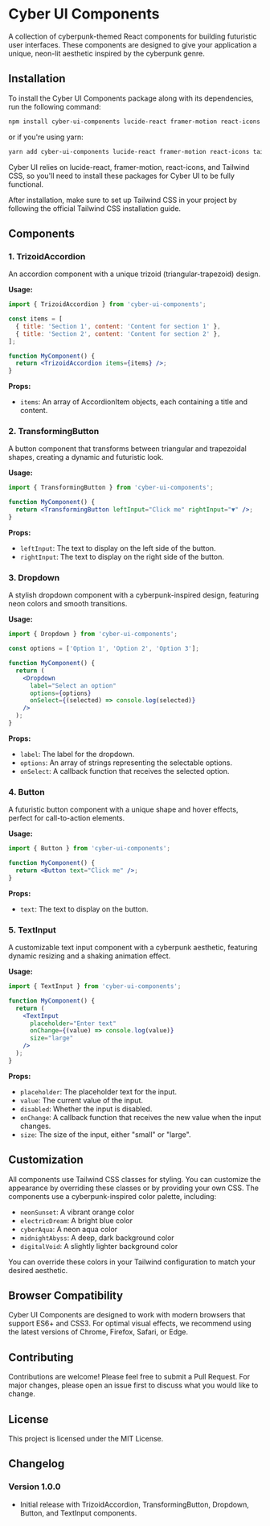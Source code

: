 # Cyber UI Components

A collection of cyberpunk-themed React components for building futuristic user interfaces. These components are designed to give your application a unique, neon-lit aesthetic inspired by the cyberpunk genre.

## Installation

To install the Cyber UI Components package along with its dependencies, run the following command:

```bash
npm install cyber-ui-components lucide-react framer-motion react-icons tailwindcss
```

or if you're using yarn:

```bash
yarn add cyber-ui-components lucide-react framer-motion react-icons tailwindcss
```

Cyber UI relies on lucide-react, framer-motion, react-icons, and Tailwind CSS, so you'll need to install these packages for Cyber UI to be fully functional.

After installation, make sure to set up Tailwind CSS in your project by following the official Tailwind CSS installation guide.

## Components

### 1. TrizoidAccordion

An accordion component with a unique trizoid (triangular-trapezoid) design.

**Usage:**
```jsx
import { TrizoidAccordion } from 'cyber-ui-components';

const items = [
  { title: 'Section 1', content: 'Content for section 1' },
  { title: 'Section 2', content: 'Content for section 2' },
];

function MyComponent() {
  return <TrizoidAccordion items={items} />;
}
```

**Props:**
- `items`: An array of AccordionItem objects, each containing a title and content.

### 2. TransformingButton

A button component that transforms between triangular and trapezoidal shapes, creating a dynamic and futuristic look.

**Usage:**
```jsx
import { TransformingButton } from 'cyber-ui-components';

function MyComponent() {
  return <TransformingButton leftInput="Click me" rightInput="▼" />;
}
```

**Props:**
- `leftInput`: The text to display on the left side of the button.
- `rightInput`: The text to display on the right side of the button.

### 3. Dropdown

A stylish dropdown component with a cyberpunk-inspired design, featuring neon colors and smooth transitions.

**Usage:**
```jsx
import { Dropdown } from 'cyber-ui-components';

const options = ['Option 1', 'Option 2', 'Option 3'];

function MyComponent() {
  return (
    <Dropdown
      label="Select an option"
      options={options}
      onSelect={(selected) => console.log(selected)}
    />
  );
}
```

**Props:**
- `label`: The label for the dropdown.
- `options`: An array of strings representing the selectable options.
- `onSelect`: A callback function that receives the selected option.

### 4. Button

A futuristic button component with a unique shape and hover effects, perfect for call-to-action elements.

**Usage:**
```jsx
import { Button } from 'cyber-ui-components';

function MyComponent() {
  return <Button text="Click me" />;
}
```

**Props:**
- `text`: The text to display on the button.

### 5. TextInput

A customizable text input component with a cyberpunk aesthetic, featuring dynamic resizing and a shaking animation effect.

**Usage:**
```jsx
import { TextInput } from 'cyber-ui-components';

function MyComponent() {
  return (
    <TextInput
      placeholder="Enter text"
      onChange={(value) => console.log(value)}
      size="large"
    />
  );
}
```

**Props:**
- `placeholder`: The placeholder text for the input.
- `value`: The current value of the input.
- `disabled`: Whether the input is disabled.
- `onChange`: A callback function that receives the new value when the input changes.
- `size`: The size of the input, either "small" or "large".

## Customization

All components use Tailwind CSS classes for styling. You can customize the appearance by overriding these classes or by providing your own CSS. The components use a cyberpunk-inspired color palette, including:

- `neonSunset`: A vibrant orange color
- `electricDream`: A bright blue color
- `cyberAqua`: A neon aqua color
- `midnightAbyss`: A deep, dark background color
- `digitalVoid`: A slightly lighter background color

You can override these colors in your Tailwind configuration to match your desired aesthetic.

## Browser Compatibility

Cyber UI Components are designed to work with modern browsers that support ES6+ and CSS3. For optimal visual effects, we recommend using the latest versions of Chrome, Firefox, Safari, or Edge.

## Contributing

Contributions are welcome! Please feel free to submit a Pull Request. For major changes, please open an issue first to discuss what you would like to change.

## License

This project is licensed under the MIT License.

## Changelog

### Version 1.0.0
- Initial release with TrizoidAccordion, TransformingButton, Dropdown, Button, and TextInput components.